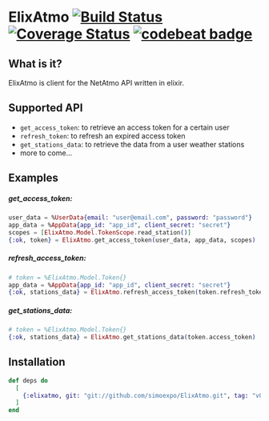 # ElixAtmo [![Build Status](https://travis-ci.org/simoexpo/ElixAtmo.svg?branch=master)](https://travis-ci.org/simoexpo/ElixAtmo) [![Coverage Status](https://coveralls.io/repos/github/simoexpo/ElixAtmo/badge.svg?branch=master)](https://coveralls.io/github/simoexpo/ElixAtmo?branch=master) [![codebeat badge](https://codebeat.co/badges/ea970de3-b5ed-4b07-9d62-f4fb31dcb475)](https://codebeat.co/projects/github-com-simoexpo-elixatmo-master)

## What is it?

ElixAtmo is client for the NetAtmo API written in elixir.

## Supported API

* `get_access_token`: to retrieve an access token for a certain user
* `refresh_token`: to refresh an expired access token
* `get_stations_data`: to retrieve the data from a user weather stations
* more to come...

## Examples

##### get_access_token:
```elixir
user_data = %UserData{email: "user@email.com", password: "password"}
app_data = %AppData{app_id: "app_id", client_secret: "secret"}
scopes = [ElixAtmo.Model.TokenScope.read_station()]
{:ok, token} = ElixAtmo.get_access_token(user_data, app_data, scopes)
```

##### refresh_access_token:
```elixir
# token = %ElixAtmo.Model.Token{}
app_data = %AppData{app_id: "app_id", client_secret: "secret"}
{:ok, stations_data} = ElixAtmo.refresh_access_token(token.refresh_token, app_data)
```

##### get_stations_data:
```elixir
# token = %ElixAtmo.Model.Token{}
{:ok, stations_data} = ElixAtmo.get_stations_data(token.access_token)
```

## Installation

```elixir
def deps do
  [
    {:elixatmo, git: "git://github.com/simoexpo/ElixAtmo.git", tag: "v0.2.0"}
  ]
end
```

